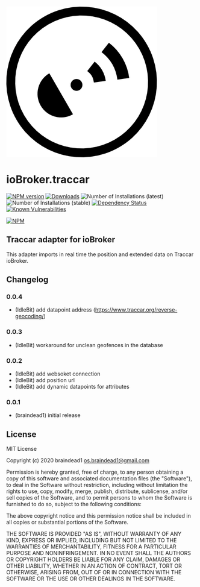 ![Logo](admin/traccar.png)
# ioBroker.traccar

[![NPM version](http://img.shields.io/npm/v/iobroker.traccar.svg)](https://www.npmjs.com/package/iobroker.traccar)
[![Downloads](https://img.shields.io/npm/dm/iobroker.traccar.svg)](https://www.npmjs.com/package/iobroker.traccar)
![Number of Installations (latest)](https://iobroker.live/badges/traccar-installed.svg)
![Number of Installations (stable)](https://iobroker.live/badges/traccar-stable.svg)
[![Dependency Status](https://img.shields.io/david/iobroker-community-adapters/iobroker.traccar.svg)](https://david-dm.org/iobroker-community-adapters/iobroker.traccar)
[![Known Vulnerabilities](https://snyk.io/test/github/iobroker-community-adapters/ioBroker.traccar/badge.svg)](https://snyk.io/test/github/iobroker-community-adapters/ioBroker.traccar)

[![NPM](https://nodei.co/npm/iobroker.traccar.png?downloads=true)](https://nodei.co/npm/iobroker.traccar/)

## Traccar adapter for ioBroker

This adapter imports in real time the position and extended data on Traccar ioBroker.

## Changelog

### 0.0.4
* (IdleBit) add datapoint address (https://www.traccar.org/reverse-geocoding/)

### 0.0.3
* (IdleBit) workaround for unclean geofences in the database 

### 0.0.2
* (IdleBit) add websoket connection
* (IdleBit) add position url
* (IdleBit) add dynamic datapoints for attributes  

### 0.0.1
* (braindead1) initial release

## License
MIT License

Copyright (c) 2020 braindead1 <os.braindead1@gmail.com>

Permission is hereby granted, free of charge, to any person obtaining a copy
of this software and associated documentation files (the "Software"), to deal
in the Software without restriction, including without limitation the rights
to use, copy, modify, merge, publish, distribute, sublicense, and/or sell
copies of the Software, and to permit persons to whom the Software is
furnished to do so, subject to the following conditions:

The above copyright notice and this permission notice shall be included in all
copies or substantial portions of the Software.

THE SOFTWARE IS PROVIDED "AS IS", WITHOUT WARRANTY OF ANY KIND, EXPRESS OR
IMPLIED, INCLUDING BUT NOT LIMITED TO THE WARRANTIES OF MERCHANTABILITY,
FITNESS FOR A PARTICULAR PURPOSE AND NONINFRINGEMENT. IN NO EVENT SHALL THE
AUTHORS OR COPYRIGHT HOLDERS BE LIABLE FOR ANY CLAIM, DAMAGES OR OTHER
LIABILITY, WHETHER IN AN ACTION OF CONTRACT, TORT OR OTHERWISE, ARISING FROM,
OUT OF OR IN CONNECTION WITH THE SOFTWARE OR THE USE OR OTHER DEALINGS IN THE
SOFTWARE.
